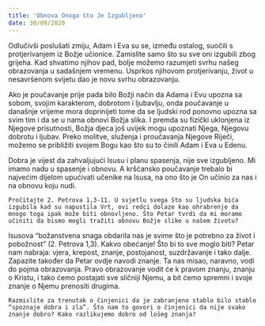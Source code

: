 ```yaml
---
title: 'Obnova Onoga što Je Izgubljeno'
date: 30/09/2020
---
```


Odlučivši poslušati zmiju, Adam i Eva su se, između ostalog, suočili s protjerivanjem iz Božje učionice. Zamislite samo što su sve oni izgubili zbog grijeha. Kad shvatimo njihov pad, bolje možemo razumjeti svrhu našeg obrazovanja u sadašnjem vremenu. Usprkos njihovom protjerivanju, život u nesavršenom svijetu dao je novu svrhu obrazovanju.

Ako je poučavanje prije pada bilo Božji način da Adama i Evu upozna sa sobom, svojim karakterom, dobrotom i ljubavlju, onda poučavanje u današnje vrijeme mora doprinijeti tome da se ljudski rod ponovno upozna sa svim tim i da se u nama obnovi Božja slika. I premda su fizički uklonjena iz Njegove prisutnosti, Božja djeca još uvijek mogu upoznati Njega, Njegovu dobrotu i ljubav. Preko molitve, služenja i proučavanja Njegove Riječi, možemo se približiti svojem Bogu kao što su to činili Adam i Eva u Edenu.

Dobra je vijest da zahvaljujući Isusu i planu spasenja, nije sve izgubljeno. Mi imamo nadu u spasenje i obnovu. A kršćansko poučavanje trebalo bi najvećim dijelom upućivati učenike na Isusa, na ono što je On učinio za nas i na obnovu koju nudi.

`Pročitajte 2. Petrova 1,3-11. U svjetlu svega što su ljudska bića izgubila kad su napustila Vrt, ovi redci dolaze kao ohrabrenje da mnogo toga ipak može biti obnovljeno. Što Petar tvrdi da mi moramo učiniti da bismo mogli tražiti obnovu Božje slike u našem životu?`

Isusova “božanstvena snaga obdarila nas je svime što je potrebno za život i pobožnost” (2. Petrova 1,3). Kakvo obećanje! Što bi to sve moglo biti? Petar nam nabraja: vjera, krepost, znanje, postojanost, suzdržavanje i tako dalje. Zapazite također da Petar ovdje navodi znanje. Ta nas misao, naravno, vodi do pojma obrazovanja. Pravo obrazovanje vodit će k pravom znanju, znanju o Kristu, i tako ćemo postajati sve sličniji Njemu, a bit ćemo spremni i svoje znanje o Njemu prenositi drugima.

`Razmislite za trenutak o činjenici da je zabranjeno stablo bilo stablo “spoznaje dobra i zla”. Što nam to govori o činjenici da nije svako znanje dobro? Kako razlikujemo dobro od lošeg znanja?`